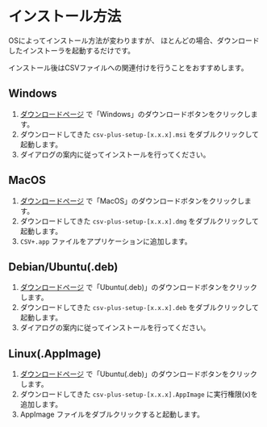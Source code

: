 # インストール方法

OSによってインストール方法が変わりますが、
ほとんどの場合、ダウンロードしたインストーラを起動するだけです。

インストール後はCSVファイルへの関連付けを行うことをおすすめします。

## Windows

1. [ダウンロードページ](/download) で「Windows」のダウンロードボタンをクリックします。
2. ダウンロードしてきた `csv-plus-setup-[x.x.x].msi` をダブルクリックして起動します。
3. ダイアログの案内に従ってインストールを行ってください。


## MacOS

1. [ダウンロードページ](/download) で「MacOS」のダウンロードボタンをクリックします。
2. ダウンロードしてきた `csv-plus-setup-[x.x.x].dmg` をダブルクリックして起動します。
3. `CSV+.app` ファイルをアプリケーションに追加します。


## Debian/Ubuntu(.deb)

1. [ダウンロードページ](/download) で「Ubuntu(.deb)」のダウンロードボタンをクリックします。
2. ダウンロードしてきた `csv-plus-setup-[x.x.x].deb` をダブルクリックして起動します。
3. ダイアログの案内に従ってインストールを行ってください。


## Linux(.AppImage)

1. [ダウンロードページ](/download) で「Ubuntu(.deb)」のダウンロードボタンをクリックします。
2. ダウンロードしてきた `csv-plus-setup-[x.x.x].AppImage` に実行権限(x)を追加します。
3. AppImage ファイルをダブルクリックすると起動します。
